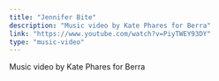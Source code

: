 ```yaml
---
title: "Jennifer Bite"
description: "Music video by Kate Phares for Berra"
link: "https://www.youtube.com/watch?v=PiyTWEY93DY"
type: "music-video"
---
```


Music video by Kate Phares for Berra 
